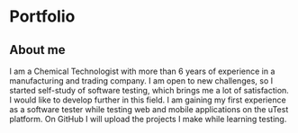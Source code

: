 # Portfolio

## About me
I am a Chemical Technologist with more than 6 years of experience in a manufacturing and trading company. I am open to new challenges, so I started self-study of software testing, which brings me a lot of satisfaction. I would like to develop further in this field. I am gaining my first experience as a software tester while testing web and mobile applications on the uTest platform. On GitHub I will upload the projects I make while learning testing.

